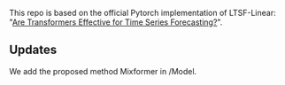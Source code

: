 This repo is based on the official Pytorch implementation of LTSF-Linear: "[Are Transformers Effective for Time Series Forecasting?](https://arxiv.org/pdf/2205.13504.pdf)". 


## Updates

We add the proposed method Mixformer in /Model. 
